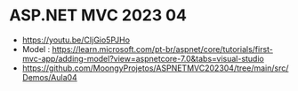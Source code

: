 # ASP.NET MVC 2023 04

- https://youtu.be/CIjGio5PJHo
- Model : https://learn.microsoft.com/pt-br/aspnet/core/tutorials/first-mvc-app/adding-model?view=aspnetcore-7.0&tabs=visual-studio
- https://github.com/MoongyProjetos/ASPNETMVC202304/tree/main/src/Demos/Aula04
